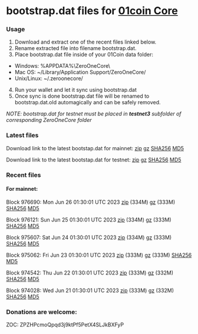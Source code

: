 # bootstrap.dat files for [01coin Core](https://01coin.io)

### Usage

1. Download and extract one of the recent files linked below.
2. Rename extracted file into filename bootstrap.dat.
3. Place bootstrap.dat file inside of your 01Coin data folder:
 - Windows: %APPDATA%\ZeroOneCore\
 - Mac OS: ~/Library/Application Support/ZeroOneCore/
 - Unix/Linux: ~/.zeroonecore/
4. Run your wallet and let it sync using bootstrap.dat
5. Once sync is done bootstrap.dat file will be renamed to bootstrap.dat.old automagically and can be safely removed.

_NOTE: bootstrap.dat for testnet must be placed in **testnet3** subfolder of corresponding ZeroOneCore folder_

### Latest files
Download link to the latest bootstap.dat for mainnet: [zip](https://files.01coin.io/mainnet/bootstrap.dat.zip) [gz](https://files.01coin.io/mainnet/bootstrap.dat.tar.gz) [SHA256](https://files.01coin.io/mainnet/sha256.txt) [MD5](https://files.01coin.io/mainnet/md5.txt)

Download link to the latest bootstap.dat for testnet: [zip](https://files.01coin.io/testnet/bootstrap.dat.zip) [gz](https://files.01coin.io/testnet/bootstrap.dat.tar.gz) [SHA256](https://files.01coin.io/testnet/sha256.txt) [MD5](https://files.01coin.io/testnet/md5.txt)

### Recent files

#### For mainnet:

Block 976690: Mon Jun 26 01:30:01 UTC 2023 [zip](https://files.01coin.io/mainnet/2023-06-26/bootstrap.dat.zip) (334M) [gz](https://files.01coin.io/mainnet/2023-06-26/bootstrap.dat.tar.gz) (333M) [SHA256](https://files.01coin.io/mainnet/2023-06-26/sha256.txt) [MD5](https://files.01coin.io/mainnet/2023-06-26/md5.txt)

Block 976121: Sun Jun 25 01:30:01 UTC 2023 [zip](https://files.01coin.io/mainnet/2023-06-25/bootstrap.dat.zip) (334M) [gz](https://files.01coin.io/mainnet/2023-06-25/bootstrap.dat.tar.gz) (333M) [SHA256](https://files.01coin.io/mainnet/2023-06-25/sha256.txt) [MD5](https://files.01coin.io/mainnet/2023-06-25/md5.txt)

Block 975607: Sat Jun 24 01:30:01 UTC 2023 [zip](https://files.01coin.io/mainnet/2023-06-24/bootstrap.dat.zip) (334M) [gz](https://files.01coin.io/mainnet/2023-06-24/bootstrap.dat.tar.gz) (333M) [SHA256](https://files.01coin.io/mainnet/2023-06-24/sha256.txt) [MD5](https://files.01coin.io/mainnet/2023-06-24/md5.txt)

Block 975062: Fri Jun 23 01:30:01 UTC 2023 [zip](https://files.01coin.io/mainnet/2023-06-23/bootstrap.dat.zip) (333M) [gz](https://files.01coin.io/mainnet/2023-06-23/bootstrap.dat.tar.gz) (333M) [SHA256](https://files.01coin.io/mainnet/2023-06-23/sha256.txt) [MD5](https://files.01coin.io/mainnet/2023-06-23/md5.txt)

Block 974542: Thu Jun 22 01:30:01 UTC 2023 [zip](https://files.01coin.io/mainnet/2023-06-22/bootstrap.dat.zip) (333M) [gz](https://files.01coin.io/mainnet/2023-06-22/bootstrap.dat.tar.gz) (332M) [SHA256](https://files.01coin.io/mainnet/2023-06-22/sha256.txt) [MD5](https://files.01coin.io/mainnet/2023-06-22/md5.txt)

Block 974028: Wed Jun 21 01:30:01 UTC 2023 [zip](https://files.01coin.io/mainnet/2023-06-21/bootstrap.dat.zip) (333M) [gz](https://files.01coin.io/mainnet/2023-06-21/bootstrap.dat.tar.gz) (332M) [SHA256](https://files.01coin.io/mainnet/2023-06-21/sha256.txt) [MD5](https://files.01coin.io/mainnet/2023-06-21/md5.txt)


### Donations are welcome:

ZOC: ZPZHPcmoQpqd3j9ktPf5PetX4SLJkBXFyP
